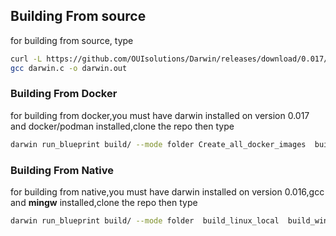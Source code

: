 
## Building From source
for building from source,  type
```bash
curl -L https://github.com/OUIsolutions/Darwin/releases/download/0.017/darwin.c -o darwin.c &&
gcc darwin.c -o darwin.out
```
### Building From Docker
for building from docker,you must have darwin installed on version 0.017 and docker/podman installed,clone the repo  then type
```bash
darwin run_blueprint build/ --mode folder Create_all_docker_images  build_linux_from_docker build_windows_from_docker
```

### Building From Native
for building from native,you must have darwin installed on version 0.016,gcc  and **mingw** installed,clone the repo  then type

```bash
darwin run_blueprint build/ --mode folder  build_linux_local  build_windows_local
```
